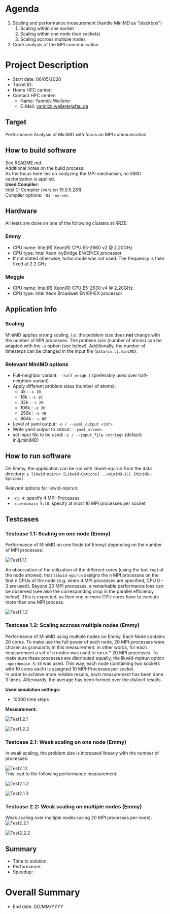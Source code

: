 <!-----------------------------------------------------------------------------
This document should be written based on the Github flavored markdown specs:
https://github.github.com/gfm/
It can be converted to html or pdf with pandoc:
pandoc -s -o logbook.html  -f gfm -t html logbook.md
pandoc test.txt -o test.pdf
or with the kramdown converter:
kramdown --template document  -i GFM  -o html logbook.md

If checked in as part of a github project html is automatically generated if
using the github web interface.

Optional: Document how much time was spent. A simple python command line tool
for time tracking is [Watson](http://tailordev.github.io/Watson/).
------------------------------------------------------------------------------>

<!-----------------------------------------------------------------------------
The Agenda section is a scratchpad area for planning and Todo list
------------------------------------------------------------------------------>
# Agenda
1. Scaling and performance measurement (handle MiniMD as "blackbox")
   1. Scaling within one socket
   2. Scaling within one node (two sockets)
   3. Scaling accross multiple nodes
2. Code analysis of the MPI communication
<!--
Example for referencing an image:

![Plot title](figures/example.png "ALT Text")
-->
<!-----------------------------------------------------------------------------
START BLOCK PREAMBLE -  Global information required in all steps: Add all
information required to build and benchmark the application. Should be extended
and maintained during the project.
------------------------------------------------------------------------------>
# Project Description

* Start date: 06/05/2020
* Ticket ID:
* Home HPC center:
* Contact HPC center:
   * Name: Yannick Wallerer
   * E-Mail: yannick.wallerer@fau.de

<!-----------------------------------------------------------------------------
Formulate a clear and specific performance target
------------------------------------------------------------------------------>
## Target
Performance Analysis of MiniMD with focus on MPI communication.


## How to build software
See README.md.  
Additional notes on the build process:  
As the focus here lies on analyzing the MPI mechanism, no SIMD vectorization is applied.  
**Used Compiler:**  
Intel C-Compiler (version 19.0.5.281)  
Compiler options: `-O3 -no-vec` 

## Hardware
All tests are done on one of the following clusters at RRZE:
### Emmy
* CPU name:	Intel(R) Xeon(R) CPU E5-2660 v2 @ 2.20GHz
* CPU type:	Intel Xeon IvyBridge EN/EP/EX processor
* If not stated otherwise, turbo mode was not used. The frequency is then fixed at 2.2 GHz
### Meggie
* CPU name:	Intel(R) Xeon(R) CPU E5-2630 v4 @ 2.20GHz
* CPU type:	Intel Xeon Broadwell EN/EP/EX processor


## Application Info

### Scaling
MiniMD applies strong scaling, i.e. the problem size does **not** change with the number of MPI processes. The problem size (number of atoms) can be adapted with the `-s` option (see below). Additionally, the number of timesteps can be changed in the input file (`data/in.lj.miniMD`).

### Relevant MiniMD options
* Full-neighbor variant: `--half_neigh 1` (preferably used over half-neighbor variant)
* Apply different problem sizes (number of atoms):
   * 4k   : `-s 10`
   * 16k  : `-s 16`
   * 32k  : `-s 20`
   * 108k : `-s 30`
   * 256k : `-s 40`
   * 864k : `-s 60`
* Level of yaml output: `-o / --yaml_output <int>`
* Write yaml output to stdout: `--yaml_screen`
* set input file to be used: `-i / --input_file <string>` (default: in.lj.miniMD)



## How to run software
On Emmy, the application can be run with likwid-mpirun from the data directory:
`$ likwid-mpirun [Likwid-Options] ../miniMD-ICC [MiniMD-Options]`

Relevant options for likwid-mpirun:
* `-np 4`: specify 4 MPI-Processes
* `-nperdomain S:10`: specify at most 10 MPI processes per socket

<!-----------------------------------------------------------------------------
Test Documentation:
------------------------------------------------------------------------------>

## Testcases
### Testcase 1.1: Scaling on one node (Emmy)
Performance of MiniMD on one Node (of Emmy) depending on the number of MPI processes:

![Test1.1.1](testcase_1_1_single_node/speedup_single_node.png?raw=true "Test1.1.1")

An observation of the utilization of the different cores (using the tool `top`) of the node showed, that `likwid-mpirun` assigns the n MPI processes on the first n CPUs of the node (e.g. when 4 MPI processes are specified, CPU 0 - 3 are used).
Beyond 20 MPI processes, a remarkable performance loss can be observed (see also the corresponding drop in the parallel efficiency below). This is expected, as then one or more CPU cores have to execute more than one MPI process.

![Test1.1.2](testcase_1_1_single_node/par_eff_single_node.png?raw=true "Test1.1.2")

### Testcase 1.2: Scaling accross multiple nodes (Emmy)
Performance of MiniMD using multiple nodes on Emmy. Each Node contains 20 cores. To make use the full power of each node, 20 MPI-processes were chosen as granularity in this measurement. In other words, for each measurement a set of n nodes was used to run n * 20 MPI processes. To make sure these processes are distributed equally, the likwid-mpirun option `-nperdomain S:10` was used. This way, each node (containing two sockets with 10 cores each) is assigned 10 MPI-Processes per socket.  
In order to achieve more reliable results, each measurement has been done 3 times. Afterwards, the average has been formed over the distinct results.

**Used simulation settings:**  
* 10000  time steps

**Measurement:**

![Test1.2.1](testcase_1_2_many_node/speedup_multi_node.png?raw=true "Test1.2.1")
<br/>

![Test1.2.2](testcase_1_2_many_node/par_eff_multi_node.png?raw=true "Test1.2.2")


### Testcase 2.1: Weak scaling on one node (Emmy)
In weak scaling, the problem size is increased linearly with the number of processes:

![Test2.1.1](testcase_1_3_weak_scaling/problem_size_single.png?raw=true "Test2.1.1")
<br/>
This lead to the following performance measurement:  

![Test2.1.2](testcase_1_3_weak_scaling/performance_single_node.png?raw=true "Test2.1.2")
<br/>

![Test2.1.3](testcase_1_3_weak_scaling/performance_thread_single_node.png?raw=true "Test2.1.3")

### Testcase 2.2: Weak scaling on multiple nodes (Emmy)

Weak scaling over multiple nodes (using 20 MPI processes per node):
<br/>
![Test2.2.1](testcase_1_3_weak_scaling/performance_total_multiple_nodes.png?raw=true "Test2.2.1")
<br/>

![Test2.2.2](testcase_1_3_weak_scaling/performance_thread_multiple_nodes.png?raw=true "Test2.2.2")
<!--
## Result <NAME-TAG>-<ID>
### Problem: <DESCRIPTION>
### Measurement <NAME-TAG>-<ID>.1
-->
<!--
Example for table:

| NP | runtime |
|----|---------|
| 1  | 2558.89 |
| 2  | 1425.20 |
| 4  | 741.97  |
| 8  | 449.23  |
| 10 | 371.39  |
| 20 | 233.90  |

```
Verbatim Text
```
-->


<!-----------------------------------------------------------------------------
Document the initial performance which serves as baseline for further progress
and is used to compute the achieved speedup. Document exactly how the baseline
was created.
------------------------------------------------------------------------------>
<!--
## Baseline
-->
<!--
* Time to solution:
* Performance:
-->

<!-----------------------------------------------------------------------------
Explain which tool was used and how the measurements were done. Store and
reference the results. If applicable discuss and explain profiles.
------------------------------------------------------------------------------>
<!--
## Performance Profile <NAME-TAG>-<ID>.2
-->

<!-----------------------------------------------------------------------------
Analysis and insights extracted from benchmarking results. Planning of more
benchmarks.
------------------------------------------------------------------------------>
<!--
## Analysis <NAME-TAG>-<ID>.3
-->


<!-----------------------------------------------------------------------------
Document all changes with  filepath:linenumber and explanation what was changed
and why. Create patch if applicable and store patch in referenced file.
------------------------------------------------------------------------------>
<!--
## Optimisation <NAME-TAG>-<ID>.4: <DESCRIPTION>
-->


<!-----------------------------------------------------------------------------
###############################################################################
END BLOCK BENCHMARKING
###############################################################################
------------------------------------------------------------------------------>

<!-----------------------------------------------------------------------------
Wrap up the final result and discuss the speedup.
Optional: Document how much time was spent. A simple python command line tool
for time tracking is [Watson](http://tailordev.github.io/Watson/).
------------------------------------------------------------------------------>
## Summary

* Time to solution:
* Performance:
* Speedup:

<!--
## Effort

* Time spent:
-->

<!-----------------------------------------------------------------------------
END BLOCK ANALYST
------------------------------------------------------------------------------>

<!-----------------------------------------------------------------------------
START BLOCK SUMMARY - This block is only required if multiple analysts worked
on the project.
------------------------------------------------------------------------------>
# Overall Summary

* End date: DD/MM/YYYY

<!--
## Total Effort

* Total time spent:
* Estimated core hours saved:
-->
<!-----------------------------------------------------------------------------
END BLOCK SUMMARY
------------------------------------------------------------------------------>
